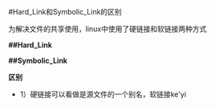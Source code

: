 #Hard_Link和Symbolic_Link的区别

为解决文件的共享使用，linux中使用了硬链接和软链接两种方式

**##Hard_Link**


**##Symbolic_Link**


**区别**
* 1）硬链接可以看做是源文件的一个别名，软链接ke'yi
